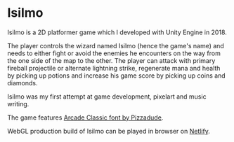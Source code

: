 # Isilmo
 
Isilmo is a 2D platformer game which I developed with Unity Engine in 2018.

The player controls the wizard named Isilmo (hence the game's name) and needs to either fight or avoid the enemies he encounters on the way from the one side of the map to the other. The player can attack with primary fireball projectile or alternate lightning strike, regenerate mana and health by picking up potions and increase his game score by picking up coins and diamonds.

Isilmo was my first attempt at game development, pixelart and music writing.

The game features [Arcade Classic font by Pizzadude](https://www.dafont.com/arcade-classic-2.font).

WebGL production build of Isilmo can be played in browser on [Netlify](https://practical-yalow-38aaf1.netlify.app/).